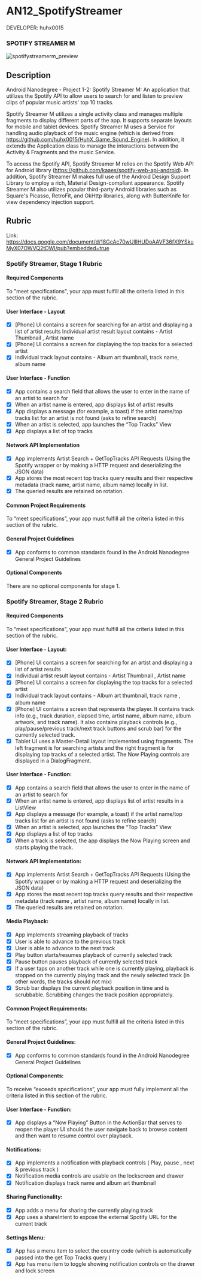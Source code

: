 AN12_SpotifyStreamer
====================

DEVELOPER: huhx0015

### SPOTIFY STREAMER M
![spotifystreamerm_preview](https://cloud.githubusercontent.com/assets/1645482/12526533/2622477c-c123-11e5-9172-0f016ed3ca9d.gif)

## Description

Android Nanodegree - Project 1-2: Spotify Streamer M: An application that utilizes the Spotify API to allow users to search for and listen to preview clips of popular music artists' top 10 tracks.

Spotify Streamer M utilizes a single activity class and manages multiple fragments to display different parts of the app. It supports separate layouts for mobile and tablet devices. Spotify Streamer M uses a Service for handling audio playback of the music engine (which is derived from https://github.com/huhx0015/HuhX_Game_Sound_Engine). In addition, it extends the Application class to manage the interactions between the Activity & Fragments and the music Service.

To access the Spotify API, Spotify Streamer M relies on the Spotify Web API for Android library (https://github.com/kaaes/spotify-web-api-android). In addition, Spotify Streamer M makes full use of the Android Design Support Library to employ a rich, Material Design-compliant appearance. Spotify Streamer M also utilizes popular third-party Android libraries such as Square's Picasso, RetroFit, and OkHttp libraries, along with ButterKnife for view dependency injection support.

## Rubric

Link: https://docs.google.com/document/d/18GcAc70wUlllHUDoAAVF36fX9YSkuMyX07OWVQ2tDWI/pub?embedded=true


### Spotify Streamer, Stage 1 Rubric

#### Required Components

To "meet specifications", your app must fulfill all the criteria listed in this section of the rubric.

#### User Interface - Layout

- [x] [Phone] UI contains a screen for searching for an artist and displaying a list of artist results
Individual artist result layout contains - Artist Thumbnail , Artist name
- [x] [Phone] UI contains a screen for displaying the top tracks for a selected artist
- [x] Individual track layout contains - Album art thumbnail, track name, album name

#### User Interface - Function

- [x] App contains a search field that allows the user to enter in the name of an artist to search for
- [x] When an artist name is entered, app displays list of artist results
- [x] App displays a message (for example, a toast) if the artist name/top tracks list for an artist is not found (asks to refine search)
- [x] When an artist is selected, app launches the “Top Tracks” View
- [x] App displays a list of top tracks

#### Network API Implementation

- [x] App implements Artist Search + GetTopTracks API Requests (Using the Spotify wrapper or by making a HTTP request and deserializing the JSON data)
- [x] App stores the most recent top tracks query results and their respective metadata (track name, artist name, album name) locally in list.
- [x] The queried results are retained on rotation.

#### Common Project Requirements

To “meet specifications”, your app must fulfill all the criteria listed in this section of the rubric.

#### General Project Guidelines

- [x] App conforms to common standards found in the Android Nanodegree General Project Guidelines

#### Optional Components

There are no optional components for stage 1.


### Spotify Streamer, Stage 2 Rubric

#### Required Components

To “meet specifications”, your app must fulfill all the criteria listed in this section of the rubric.

#### User Interface - Layout:

- [x] [Phone] UI contains a screen for searching for an artist and displaying a list of artist results
- [x] Individual artist result layout contains - Artist Thumbnail , Artist name
- [x] [Phone] UI contains a screen for displaying the top tracks for a selected artist
- [x] Individual track layout contains - Album art thumbnail, track name , album name
- [x] [Phone] UI contains a screen that represents the player. It contains track info (e.g., track duration, elapsed time, artist name, album name, album artwork, and track name). It also contains playback controls (e.g., play/pause/previous track/next track buttons and scrub bar) for the currently selected track.
- [x] Tablet UI uses a Master-Detail layout implemented using fragments. The left fragment is for searching artists and the right fragment is for displaying top tracks of a selected artist. The Now Playing controls are displayed in a DialogFragment.

#### User Interface - Function:

- [x] App contains a search field that allows the user to enter in the name of an artist to search for
- [x] When an artist name is entered, app displays list of artist results in a ListView
- [x] App displays a message (for example, a toast) if the artist name/top tracks list for an artist is not found (asks to refine search)
- [x] When an artist is selected, app launches the “Top Tracks” View
- [x] App displays a list of top tracks
- [x] When a track is selected, the app displays the Now Playing screen and starts playing the track.

#### Network API Implementation:

- [x] App implements Artist Search + GetTopTracks API Requests (Using the Spotify wrapper or by making a HTTP request and deserializing the JSON data)
- [x] App stores the most recent top tracks query results and their respective metadata (track name , artist name, album name) locally in list.
- [x] The queried results are retained on rotation.

#### Media Playback:

- [x] App implements streaming playback of tracks
- [x] User is able to advance to the previous track
- [x] User is able to advance to the next track
- [x] Play button starts/resumes playback of currently selected track
- [x] Pause button pauses playback of currently selected track
- [x] If a user taps on another track while one is currently playing, playback is stopped on the currently playing track and the newly selected track (in other words, the tracks should not mix)
- [x] Scrub bar displays the current playback position in time and is scrubbable. Scrubbing changes the track position appropriately.

#### Common Project Requirements:

To “meet specifications”, your app must fulfill all the criteria listed in this section of the rubric.

#### General Project Guidelines:

- [x] App conforms to common standards found in the Android Nanodegree General Project Guidelines

#### Optional Components:

To receive “exceeds specifications”, your app must fully implement all the criteria listed in this section of the rubric.

#### User Interface - Function:

- [x] App displays a “Now Playing” Button in the ActionBar that serves to reopen the player UI should the user navigate back to browse content and then want to resume control over playback.

#### Notifications:

- [x] App implements a notification with playback controls ( Play, pause , next & previous track )
- [x] Notification media controls are usable on the lockscreen and drawer
- [x] Notification displays track name and album art thumbnail

#### Sharing Functionality:

- [x] App adds a menu for sharing the currently playing track
- [x] App uses a shareIntent to expose the external Spotify URL for the current track

#### Settings Menu:

- [x] App has a menu item to select the country code (which is automatically passed into the get Top Tracks query )
- [x] App has menu item to toggle showing notification controls on the drawer and lock screen
